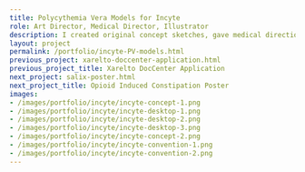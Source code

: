 ```yaml
---
title: Polycythemia Vera Models for Incyte
role: Art Director, Medical Director, Illustrator
description: I created original concept sketches, gave medical direction, and used Maya to create the procedural rendered backgrounds based on knowledge of hematocrit levels. Renders were touched up in Photoshop, where white blood cells and platelets were added. The purpose of these models is to showcase the difference between normal blood flow and blood flow with Polycythemia Vera. Finished products include an interactive desktop model and large-scale convention piece that is now housed at Incyte Headquarters. 
layout: project
permalink: /portfolio/incyte-PV-models.html
previous_project: xarelto-doccenter-application.html
previous_project_title: Xarelto DocCenter Application
next_project: salix-poster.html
next_project_title: Opioid Induced Constipation Poster
images:
- /images/portfolio/incyte/incyte-concept-1.png
- /images/portfolio/incyte/incyte-desktop-1.png
- /images/portfolio/incyte/incyte-desktop-2.png
- /images/portfolio/incyte/incyte-desktop-3.png
- /images/portfolio/incyte/incyte-concept-2.png
- /images/portfolio/incyte/incyte-convention-1.png
- /images/portfolio/incyte/incyte-convention-2.png
---
```

